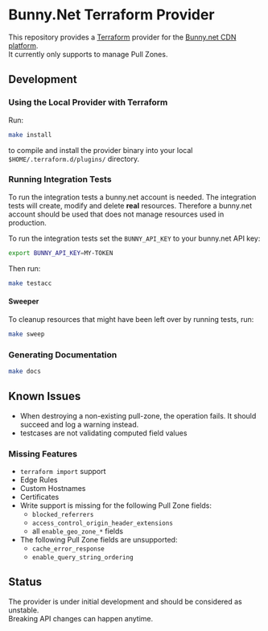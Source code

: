 # Bunny.Net Terraform Provider

This repository provides a [Terraform](https://terraform.io) provider for the
[Bunny.net CDN platform](https://bunny.net/). \
It currently only supports to manage Pull Zones.

## Development

### Using the Local Provider with Terraform

Run:
```sh
make install
```

to compile and install the provider binary into your local
`$HOME/.terraform.d/plugins/` directory.

### Running Integration Tests

To run the integration tests a bunny.net account is needed.
The integration tests will create, modify and delete **real** resources.
Therefore a bunny.net account should be used that does not manage resources
used in production.

To run the integration tests set the `BUNNY_API_KEY` to your bunny.net API
key:

```sh
export BUNNY_API_KEY=MY-TOKEN
```

Then run:

```sh
make testacc
```

#### Sweeper

To cleanup resources that might have been left over by running tests, run:

```sh
make sweep
```

### Generating Documentation

```sh
make docs
```


## Known Issues
- When destroying a non-existing pull-zone, the operation fails. It should
  succeed and log a warning instead.
- testcases are not validating computed field values

### Missing Features

- `terraform import` support
- Edge Rules
- Custom Hostnames
- Certificates
- Write support is missing for the following Pull Zone fields:
  - `blocked_referrers`
  - `access_control_origin_header_extensions`
  - all `enable_geo_zone_*` fields
- The following Pull Zone fields are unsupported:
  - `cache_error_response`
  - `enable_query_string_ordering`

## Status

The provider is under initial development and should be considered as
unstable. \
Breaking API changes can happen anytime.
